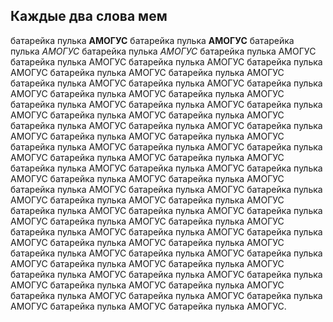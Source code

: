 Каждые два слова мем
---
батарейка пулька **АМОГУС** батарейка пулька **АМОГУС** батарейка пулька *АМОГУС* батарейка пулька *АМОГУС* батарейка пулька АМОГУС батарейка пулька АМОГУС батарейка пулька АМОГУС батарейка пулька АМОГУС батарейка пулька АМОГУС батарейка пулька АМОГУС батарейка пулька АМОГУС батарейка пулька АМОГУС батарейка пулька АМОГУС батарейка пулька АМОГУС батарейка пулька АМОГУС батарейка пулька АМОГУС батарейка пулька АМОГУС батарейка пулька АМОГУС батарейка пулька АМОГУС батарейка пулька АМОГУС батарейка пулька АМОГУС батарейка пулька АМОГУС батарейка пулька АМОГУС батарейка пулька АМОГУС батарейка пулька АМОГУС батарейка пулька АМОГУС батарейка пулька АМОГУС батарейка пулька АМОГУС батарейка пулька АМОГУС батарейка пулька АМОГУС батарейка пулька АМОГУС батарейка пулька АМОГУС батарейка пулька АМОГУС батарейка пулька АМОГУС батарейка пулька АМОГУС батарейка пулька АМОГУС батарейка пулька АМОГУС батарейка пулька АМОГУС батарейка пулька АМОГУС батарейка пулька АМОГУС батарейка пулька АМОГУС батарейка пулька АМОГУС батарейка пулька АМОГУС батарейка пулька АМОГУС батарейка пулька АМОГУС батарейка пулька АМОГУС батарейка пулька АМОГУС батарейка пулька АМОГУС батарейка пулька АМОГУС батарейка пулька АМОГУС батарейка пулька АМОГУС батарейка пулька АМОГУС батарейка пулька АМОГУС батарейка пулька АМОГУС батарейка пулька АМОГУС батарейка пулька АМОГУС батарейка пулька АМОГУС батарейка пулька АМОГУС батарейка пулька АМОГУС батарейка пулька АМОГУС батарейка пулька АМОГУС батарейка пулька АМОГУС батарейка пулька АМОГУС батарейка пулька АМОГУС батарейка пулька АМОГУС.
